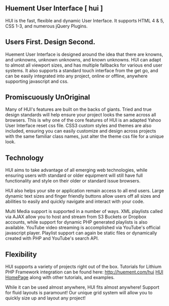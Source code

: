 Huement User Interface [ hui ]
---------------------------------------------

HUI is the fast, flexible and dynamic User Interface. It supports HTML 4 & 5, CSS 1-3, and numerous jQuery Plugins.

Users First. Design Second.
---------------------

Huement User Interface is designed around the idea that there are knowns, and unknowns, unknown unknowns, and known unknowns. HUI can adapt to almost all viewport sizes, and has multiple fallbacks for various end user systems. It also supports a standard touch interface from the get go, and can be easily integrated into any project, online or offline, anywhere supporting javascript and css.

Promiscuously UnOriginal
-------------------------

Many of HUI's features are built on the backs of giants. Tried and true design standards will help ensure your project looks the same across all browsers. This is why one of the core features of HUI is an adapted Yahoo User Interface reset css file. CSS3 custom styles and themes are also included, ensuring you can easily customize and design across projects with the same familiar class names, just alter the theme css file for a unique look.

Technology
----------

HUI aims to take advantage of all emerging web technologies, while ensuring users with standard or older equipment will still have full functionality and style on their older or standard issue browsers. 

HUI also helps your site or application remain access to all end users. Large dynamic text sizes and finger friendly buttons allow users off all sizes and abilities to easily and quickly navigate and interact with your code.

Multi Media support is supported in a number of ways. XML playlists called via AJAX allow you to host and stream from S3 Buckets or Dropbox accounts, while support for dynamic PHP generated playlists is also available. YouTube video streaming is accomplished via YouTube's official javascript player. Playlist support can again be static files or dynamically created with PHP and YouTube's search API.

Flexibility
-----------

HUI supports a variety of projects right out of the box. Tutorials for Lithium PHP Framework integration can be found here: http://huement.com/hui [HUI HomePage](http://huement.com/hui) along with other tutorials, and examples.

While it can be used almost anywhere, HUI fits almost anywhere! Support for fluid layouts is paramount! Our unique grid system will allow you to quickly size up and layout any project!